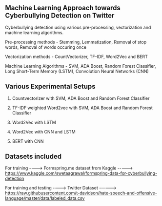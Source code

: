 
Machine Learning Approach towards Cyberbullying Detection on Twitter
--------------------------------------------------------------------

Cyberbullying detection using various pre-processing, vectorization and machine learning algorithms.

Pre-processing methods - Stemming, Lemmatization, Removal of stop words, Removal of words occuring once

Vectorization methods -  CountVectorizer, TF-IDF, Word2Vec and BERT

Machine Learning Algorithms - SVM, ADA Boost, Random Forest Classifier, Long Short-Term Memory (LSTM), Convolution Neural Networks (CNN)



Various Experimental Setups
---------------------------

1) Countvectorizer with SVM, ADA Boost and Random Forest Classifier

2) TF-IDF weighted Word2vec with SVM, ADA Boost and Random Forest Classifier

3) Word2Vec with LSTM 

4) Word2Vec with CNN and LSTM

5) BERT with CNN


Datasets included
------------------

For training ----> Formspring.me dataset from Kaggle -----> https://www.kaggle.com/swetaagrawal/formspring-data-for-cyberbullying-detection

For training and testing ----> Twitter Dataset ------> https://raw.githubusercontent.com/t-davidson/hate-speech-and-offensive-language/master/data/labeled_data.csv


